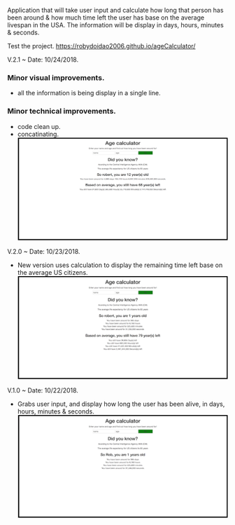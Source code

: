 
Application that will take user input and calculate how long that person has been around & how much time left the user has
base on the average livespan in the USA. The information will be display in days, hours, minutes & seconds.

Test the project.
https://robydoidao2006.github.io/ageCalculator/

V.2.1 ~ Date: 10/24/2018.
### Minor visual improvements.
- all the information is being display in a single line.
### Minor technical improvements.
- code clean up.
- concatinating.
![alt text](assets/images/github/v2-1.jpg)

V.2.0 ~ Date: 10/23/2018.
- New version uses calculation to display the remaining time left base on the average US citizens.
![alt text](assets/images/github/v2.jpg)

V.1.0 ~ Date: 10/22/2018.
- Grabs user input, and display how long the user has been alive, in days, hours, minutes & seconds.
![alt text](assets/images/github/v1.jpg)
